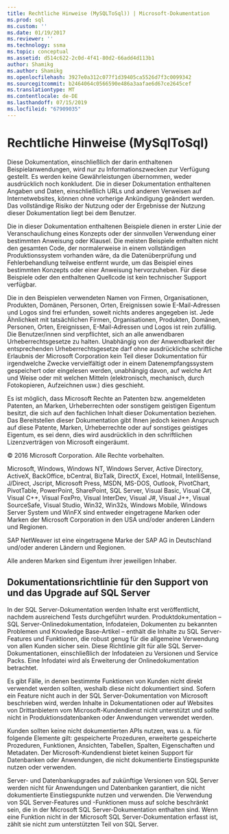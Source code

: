 ```yaml
---
title: Rechtliche Hinweise (MySQLToSql)) | Microsoft-Dokumentation
ms.prod: sql
ms.custom: ''
ms.date: 01/19/2017
ms.reviewer: ''
ms.technology: ssma
ms.topic: conceptual
ms.assetid: d514c622-2c0d-4f41-80d2-66add4d113b1
author: Shamikg
ms.author: Shamikg
ms.openlocfilehash: 3927e0a312c077f1d39405ca5526d7f3c0099342
ms.sourcegitcommit: b2464064c0566590e486a3aafae6d67ce2645cef
ms.translationtype: MT
ms.contentlocale: de-DE
ms.lasthandoff: 07/15/2019
ms.locfileid: "67909035"
---
```

# <a name="legal-notice-mysqltosql"></a>Rechtliche Hinweise (MySqlToSql)
Diese Dokumentation, einschließlich der darin enthaltenen Beispielanwendungen, wird nur zu Informationszwecken zur Verfügung gestellt. Es werden keine Gewährleistungen übernommen, weder ausdrücklich noch konkludent. Die in dieser Dokumentation enthaltenen Angaben und Daten, einschließlich URLs und anderen Verweisen auf Internetwebsites, können ohne vorherige Ankündigung geändert werden. Das vollständige Risiko der Nutzung oder der Ergebnisse der Nutzung dieser Dokumentation liegt bei dem Benutzer.  
  
Die in dieser Dokumentation enthaltenen Beispiele dienen in erster Linie der Veranschaulichung eines Konzepts oder der sinnvollen Verwendung einer bestimmten Anweisung oder Klausel. Die meisten Beispiele enthalten nicht den gesamten Code, der normalerweise in einem vollständigen Produktionssystem vorhanden wäre, da die Datenüberprüfung und Fehlerbehandlung teilweise entfernt wurde, um das Beispiel eines bestimmten Konzepts oder einer Anweisung hervorzuheben. Für diese Beispiele oder den enthaltenen Quellcode ist kein technischer Support verfügbar.  
  
Die in den Beispielen verwendeten Namen von Firmen, Organisationen, Produkten, Domänen, Personen, Orten, Ereignissen sowie E-Mail-Adressen und Logos sind frei erfunden, soweit nichts anderes angegeben ist. Jede Ähnlichkeit mit tatsächlichen Firmen, Organisationen, Produkten, Domänen, Personen, Orten, Ereignissen, E-Mail-Adressen und Logos ist rein zufällig. Die Benutzer/innen sind verpflichtet, sich an alle anwendbaren Urheberrechtsgesetze zu halten. Unabhängig von der Anwendbarkeit der entsprechenden Urheberrechtsgesetze darf ohne ausdrückliche schriftliche Erlaubnis der Microsoft Corporation kein Teil dieser Dokumentation für irgendwelche Zwecke vervielfältigt oder in einem Datenempfangssystem gespeichert oder eingelesen werden, unabhängig davon, auf welche Art und Weise oder mit welchen Mitteln (elektronisch, mechanisch, durch Fotokopieren, Aufzeichnen usw.) dies geschieht.  
  
Es ist möglich, dass Microsoft Rechte an Patenten bzw. angemeldeten Patenten, an Marken, Urheberrechten oder sonstigem geistigen Eigentum besitzt, die sich auf den fachlichen Inhalt dieser Dokumentation beziehen. Das Bereitstellen dieser Dokumentation gibt Ihnen jedoch keinen Anspruch auf diese Patente, Marken, Urheberrechte oder auf sonstiges geistiges Eigentum, es sei denn, dies wird ausdrücklich in den schriftlichen Lizenzverträgen von Microsoft eingeräumt.  
  
© 2016 Microsoft Corporation. Alle Rechte vorbehalten.  
  
Microsoft, Windows, Windows NT, Windows Server, Active Directory, ActiveX, BackOffice, bCentral, BizTalk, DirectX, Excel, Hotmail, IntelliSense, J/Direct, Jscript, Microsoft Press, MSDN, MS-DOS, Outlook, PivotChart, PivotTable, PowerPoint, SharePoint, SQL Server, Visual Basic, Visual C#, Visual C++, Visual FoxPro, Visual InterDev, Visual J#, Visual J++, Visual SourceSafe, Visual Studio, Win32, Win32s, Windows Mobile, Windows Server System und WinFX sind entweder eingetragene Marken oder Marken der Microsoft Corporation in den USA und/oder anderen Ländern und Regionen.  
  
SAP NetWeaver ist eine eingetragene Marke der SAP AG in Deutschland und/oder anderen Ländern und Regionen.  
  
Alle anderen Marken sind Eigentum ihrer jeweiligen Inhaber.  
  
## <a name="documentation-policy-for-sql-server-support-and-upgrade"></a>Dokumentationsrichtlinie für den Support von und das Upgrade auf SQL Server  
In der SQL Server-Dokumentation werden Inhalte erst veröffentlicht, nachdem ausreichend Tests durchgeführt wurden. Produktdokumentation – SQL Server-Onlinedokumentation, Infodateien, Dokumenten zu bekannten Problemen und Knowledge Base-Artikel – enthält die Inhalte zu SQL Server-Features und Funktionen, die robust genug für die allgemeine Verwendung von allen Kunden sicher sein. Diese Richtlinie gilt für alle SQL Server-Dokumentationen, einschließlich der Infodateien zu Versionen und Service Packs. Eine Infodatei wird als Erweiterung der Onlinedokumentation betrachtet.  
  
Es gibt Fälle, in denen bestimmte Funktionen von Kunden nicht direkt verwendet werden sollten, weshalb diese nicht dokumentiert sind. Sofern ein Feature nicht auch in der SQL Server-Dokumentation von Microsoft beschrieben wird, werden Inhalte in Dokumentationen oder auf Websites von Drittanbietern vom Microsoft-Kundendienst nicht unterstützt und sollte nicht in Produktionsdatenbanken oder Anwendungen verwendet werden.  
  
Kunden sollten keine nicht dokumentierten APIs nutzen, was u. a. für folgende Elemente gilt: gespeicherte Prozeduren, erweiterte gespeicherte Prozeduren, Funktionen, Ansichten, Tabellen, Spalten, Eigenschaften und Metadaten. Der Microsoft-Kundendienst bietet keinen Support für Datenbanken oder Anwendungen, die nicht dokumentierte Einstiegspunkte nutzen oder verwenden.  
  
Server- und Datenbankupgrades auf zukünftige Versionen von SQL Server werden nicht für Anwendungen und Datenbanken garantiert, die nicht dokumentierte Einstiegspunkte nutzen und verwenden. Die Verwendung von SQL Server-Features und -Funktionen muss auf solche beschränkt sein, die in der Microsoft SQL Server-Dokumentation enthalten sind. Wenn eine Funktion nicht in der Microsoft SQL Server-Dokumentation erfasst ist, zählt sie nicht zum unterstützten Teil von SQL Server.  
  
